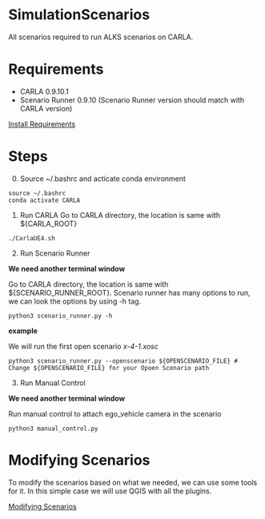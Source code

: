 # SimulationScenarios
All scenarios required to run ALKS scenarios on CARLA. 

# Requirements
- CARLA 0.9.10.1
- Scenario Runner 0.9.10 (Scenario Runner version should match with CARLA version)

[Install Requirements](INSTALL.md)

# Steps
0. Source ~/.bashrc and acticate conda environment
```console
source ~/.bashrc
conda activate CARLA
```
1. Run CARLA
Go to CARLA directory, the location is same with ${CARLA_ROOT}
```console
./CarlaUE4.sh
```
2. Run Scenario Runner

**We need another terminal window**

Go to CARLA directory, the location is same with ${SCENARIO_RUNNER_ROOT}. Scenario runner has many options to run, we can look the options by using -h tag.
```console
python3 scenario_runner.py -h
```
**example**

We will run the first open scenario *x-4-1.xosc*
```console
python3 scenario_runner.py --openscenario ${OPENSCENARIO_FILE} # Change ${OPENSCENARIO_FILE} for your Opoen Scenario path
```
3. Run Manual Control

**We need another terminal window**

Run manual control to attach ego_vehicle camera in the scenario
```console
python3 manual_control.py
```

# Modifying Scenarios
To modify the scenarios based on what we needed, we can use some tools for it. In this simple case we will use QGIS with all the plugins.

[Modifying Scenarios](MODIFY.md)

